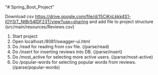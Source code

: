 "# Spring_Boot_Project" 

Download csv https://drive.google.com/file/d/15CiKnLkkk4S1-IOYSiT_NtBr54lDF23T/view?usp=sharing 
and add file to project structure (src/main/resources/Reviews.csv)

1. Start project
2. Open localhost:/8081/swagger-ui.html
3. Do /read for reading from csv file. (/parse/read)
4. Do /insert for inserting reviews into DB. (/parse/insert)
5. Do /most_active for selecting more active users. (/parse/most-active)
6. Do /popular-words for selecting popular words from reviews. (/parse/popular-words) 
